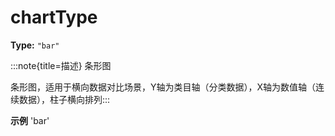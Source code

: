 # chartType

**Type:** `"bar"`

:::note{title=描述}
条形图



条形图，适用于横向数据对比场景，Y轴为类目轴（分类数据），X轴为数值轴（连续数据），柱子横向排列:::

**示例**
'bar'


